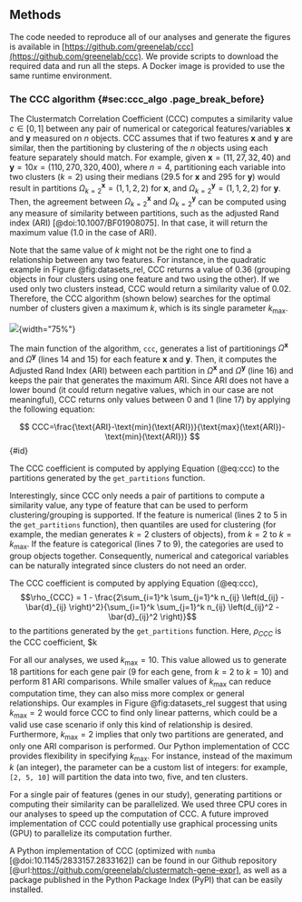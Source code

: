 ## Methods

The code needed to reproduce all of our analyses and generate the figures is available in [https://github.com/greenelab/ccc](https://github.com/greenelab/ccc).
We provide scripts to download the required data and run all the steps.
A Docker image is provided to use the same runtime environment.


### The CCC algorithm {#sec:ccc_algo .page_break_before}

The Clustermatch Correlation Coefficient (CCC) computes a similarity value $c \in \left[0,1\right]$ between any pair of numerical or categorical features/variables $\mathbf{x}$ and $\mathbf{y}$ measured on $n$ objects.
CCC assumes that if two features $\mathbf{x}$ and $\mathbf{y}$ are similar, then the partitioning by clustering of the $n$ objects using each feature separately should match.
For example, given $\mathbf{x}=(11, 27, 32, 40)$ and $\mathbf{y}=10x=(110, 270, 320, 400)$, where $n=4$, partitioning each variable into two clusters ($k=2$) using their medians (29.5 for $\mathbf{x}$ and 295 for $\mathbf{y}$) would result in partitions $\Omega^{\mathbf{x}}_{k=2}=(1, 1, 2, 2)$ for $\mathbf{x}$, and $\Omega^{\mathbf{y}}_{k=2}=(1, 1, 2, 2)$ for $\mathbf{y}$.
Then, the agreement between $\Omega^{\mathbf{x}}_{k=2}$ and $\Omega^{\mathbf{y}}_{k=2}$ can be computed using any measure of similarity between partitions, such as the adjusted Rand index (ARI) [@doi:10.1007/BF01908075].
In that case, it will return the maximum value (1.0 in the case of ARI). 

Note that the same value of $k$ might not be the right one to find a relationship between any two features.
For instance, in the quadratic example in Figure @fig:datasets_rel, CCC returns a value of 0.36 (grouping objects in four clusters using one feature and two using the other).
If we used only two clusters instead, CCC would return a similarity value of 0.02.
Therefore, the CCC algorithm (shown below) searches for the optimal number of clusters given a maximum $k$, which is its single parameter $k_{\mathrm{max}}$.

![
](images/intro/ccc_algorithm/ccc_algorithm.svg "CCC algorithm"){width="75%"}

The main function of the algorithm, `ccc`, generates a list of partitionings $\Omega^{\mathbf{x}}$ and $\Omega^{\mathbf{y}}$ (lines 14 and 15) for each feature $\mathbf{x}$ and $\mathbf{y}$.
Then, it computes the Adjusted Rand Index (ARI) between each partition in $\Omega^{\mathbf{x}}$ and $\Omega^{\mathbf{y}}$ (line 16) and keeps the pair that generates the maximum ARI.
Since ARI does not have a lower bound (it could return negative values, which in our case are not meaningful), CCC returns only values between 0 and 1 (line 17) by applying the following equation:

$$
CCC=\frac{\text{ARI}-\text{min}(\text{ARI})}{\text{max}(\text{ARI})-\text{min}(\text{ARI})}
$$ {#id}


The CCC coefficient is computed by applying Equation (@eq:ccc) to the partitions generated by the `get_partitions` function.

Interestingly, since CCC only needs a pair of partitions to compute a similarity value, any type of feature that can be used to perform clustering/grouping is supported.
If the feature is numerical (lines 2 to 5 in the `get_partitions` function), then quantiles are used for clustering (for example, the median generates $k=2$ clusters of objects), from $k=2$ to $k=k_{\mathrm{max}}$.
If the feature is categorical (lines 7 to 9), the categories are used to group objects together.
Consequently, numerical and categorical variables can be naturally integrated since clusters do not need an order. 

The CCC coefficient is computed by applying Equation (@eq:ccc), $$\rho_{CCC} = 1 - \frac{2\sum_{i=1}^k \sum_{j=1}^k n_{ij} \left(d_{ij} - \bar{d}_{ij} \right)^2}{\sum_{i=1}^k \sum_{j=1}^k n_{ij} \left(d_{ij}^2 - \bar{d}_{ij}^2 \right)}$$ to the partitions generated by the `get_partitions` function.
Here, $\rho_{CCC}$ is the CCC coefficient, $k


For all our analyses, we used $k_{\mathrm{max}} = 10$.
This value allowed us to generate 18 partitions for each gene pair (9 for each gene, from $k = 2$ to $k = 10$) and perform 81 ARI comparisons.
While smaller values of $k_{\mathrm{max}}$ can reduce computation time, they can also miss more complex or general relationships.
Our examples in Figure @fig:datasets_rel suggest that using $k_{\mathrm{max}} = 2$ would force CCC to find only linear patterns, which could be a valid use case scenario if only this kind of relationship is desired.
Furthermore, $k_{\mathrm{max}} = 2$ implies that only two partitions are generated, and only one ARI comparison is performed.
Our Python implementation of CCC provides flexibility in specifying $k_{\mathrm{max}}$.
For instance, instead of the maximum $k$ (an integer), the parameter can be a custom list of integers: for example, `[2, 5, 10]` will partition the data into two, five, and ten clusters.


For a single pair of features (genes in our study), generating partitions or computing their similarity can be parallelized.
We used three CPU cores in our analyses to speed up the computation of CCC.
A future improved implementation of CCC could potentially use graphical processing units (GPU) to parallelize its computation further.


A Python implementation of CCC (optimized with `numba` [@doi:10.1145/2833157.2833162]) can be found in our Github repository [@url:https://github.com/greenelab/clustermatch-gene-expr], as well as a package published in the Python Package Index (PyPI) that can be easily installed.
